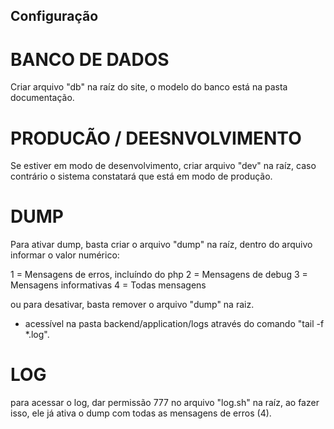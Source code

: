 ## Configuração

# BANCO DE DADOS
Criar arquivo "db" na raíz do site, o modelo do banco está na pasta documentação.

# PRODUCÃO / DEESNVOLVIMENTO
Se estiver em modo de desenvolvimento, criar arquivo "dev" na raíz, caso contrário o sistema constatará que está em modo de produção.

# DUMP
Para ativar dump, basta criar o arquivo "dump" na raíz, dentro do arquivo informar o valor numérico:

1 = Mensagens de erros, incluíndo do php
2 = Mensagens de debug
3 = Mensagens informativas
4 = Todas mensagens

ou para desativar, basta remover o arquivo "dump" na raiz.

* acessível na pasta backend/application/logs através do comando "tail -f *.log".

# LOG
para acessar o log, dar permissão 777 no arquivo "log.sh" na raíz, ao fazer isso, ele já ativa o dump com todas as mensagens de erros (4).